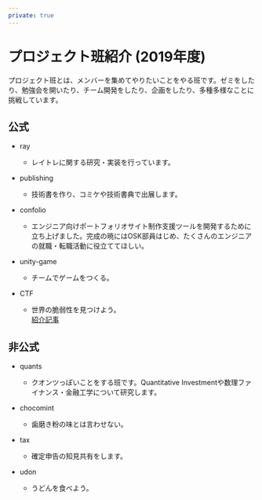 ```yaml
---
private: true
---
```


# プロジェクト班紹介 (2019年度)

プロジェクト班とは、メンバーを集めてやりたいことをやる班です。ゼミをしたり、勉強会を開いたり、チーム開発をしたり、企画をしたり、多種多様なことに挑戦しています。

## 公式

- ray
    - レイトレに関する研究・実装を行っています。

- publishing
    - 技術書を作り、コミケや技術書典で出展します。

- confolio
    - エンジニア向けポートフォリオサイト制作支援ツールを開発するために立ち上げました。完成の暁にはOSK部員はじめ、たくさんのエンジニアの就職・転職活動に役立ててほしい。

- unity-game
    - チームでゲームをつくる。

- CTF
    - 世界の脆弱性を見つけよう。  
    [紹介記事](#page/2019/ctf)

## 非公式

- quants
    - クオンツっぽいことをする班です。Quantitative Investmentや数理ファイナンス・金融工学について研究します。

- chocomint
    - 歯磨き粉の味とは言わせない。

- tax
    - 確定申告の知見共有をします。

- udon
    - うどんを食べよう。

